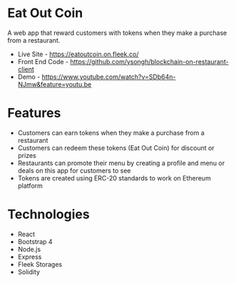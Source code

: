 # Eat Out Coin
A web app that reward customers with tokens when they make a purchase from a restaurant.

- Live Site - https://eatoutcoin.on.fleek.co/
- Front End Code - https://github.com/ysongh/blockchain-on-restaurant-client
- Demo - https://www.youtube.com/watch?v=SDb64n-NJmw&feature=youtu.be

# Features
- Customers can earn tokens when they make a purchase from a restaurant
- Customers can redeem these tokens (Eat Out Coin) for discount or prizes
- Restaurants can promote their menu by creating a profile and menu or deals on this app for customers to see
- Tokens are created using ERC-20 standards to work on Ethereum platform

# Technologies
- React
- Bootstrap 4
- Node.js
- Express
- Fleek Storages
- Solidity